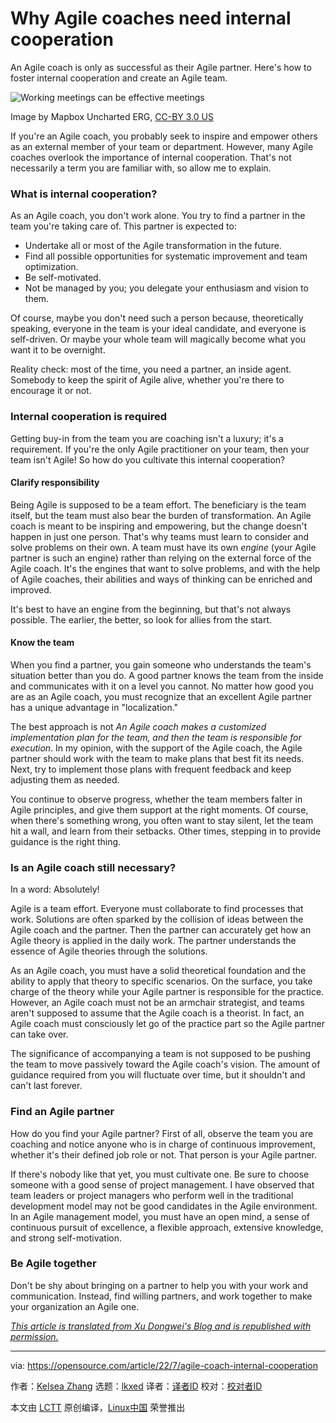 [#]: subject: "Why Agile coaches need internal cooperation"
[#]: via: "https://opensource.com/article/22/7/agile-coach-internal-cooperation"
[#]: author: "Kelsea Zhang https://opensource.com/users/kelsea-zhang"
[#]: collector: "lkxed"
[#]: translator: " "
[#]: reviewer: " "
[#]: publisher: " "
[#]: url: " "

Why Agile coaches need internal cooperation
======
An Agile coach is only as successful as their Agile partner. Here's how to foster internal cooperation and create an Agile team.

![Working meetings can be effective meetings][1]

Image by Mapbox Uncharted ERG, [CC-BY 3.0 US][2]

If you're an Agile coach, you probably seek to inspire and empower others as an external member of your team or department. However, many Agile coaches overlook the importance of internal cooperation. That's not necessarily a term you are familiar with, so allow me to explain.

### What is internal cooperation?

As an Agile coach, you don't work alone. You try to find a partner in the team you're taking care of. This partner is expected to:

* Undertake all or most of the Agile transformation in the future.
* Find all possible opportunities for systematic improvement and team optimization.
* Be self-motivated.
* Not be managed by you; you delegate your enthusiasm and vision to them.

Of course, maybe you don't need such a person because, theoretically speaking, everyone in the team is your ideal candidate, and everyone is self-driven. Or maybe your whole team will magically become what you want it to be overnight.

Reality check: most of the time, you need a partner, an inside agent. Somebody to keep the spirit of Agile alive, whether you're there to encourage it or not.

### Internal cooperation is required

Getting buy-in from the team you are coaching isn't a luxury; it's a requirement. If you're the only Agile practitioner on your team, then your team isn't Agile! So how do you cultivate this internal cooperation?

#### Clarify responsibility

Being Agile is supposed to be a team effort. The beneficiary is the team itself, but the team must also bear the burden of transformation. An Agile coach is meant to be inspiring and empowering, but the change doesn't happen in just one person. That's why teams must learn to consider and solve problems on their own. A team must have its own *engine* (your Agile partner is such an engine) rather than relying on the external force of the Agile coach. It's the engines that want to solve problems, and with the help of Agile coaches, their abilities and ways of thinking can be enriched and improved.

It's best to have an engine from the beginning, but that's not always possible. The earlier, the better, so look for allies from the start.

#### Know the team

When you find a partner, you gain someone who understands the team's situation better than you do. A good partner knows the team from the inside and communicates with it on a level you cannot. No matter how good you are as an Agile coach, you must recognize that an excellent Agile partner has a unique advantage in "localization."

The best approach is not *An Agile coach makes a customized implementation plan for the team, and then the team is responsible for execution*. In my opinion, with the support of the Agile coach, the Agile partner should work with the team to make plans that best fit its needs. Next, try to implement those plans with frequent feedback and keep adjusting them as needed.

You continue to observe progress, whether the team members falter in Agile principles, and give them support at the right moments. Of course, when there's something wrong, you often want to stay silent, let the team hit a wall, and learn from their setbacks. Other times, stepping in to provide guidance is the right thing.

### Is an Agile coach still necessary?

In a word: Absolutely!

Agile is a team effort. Everyone must collaborate to find processes that work. Solutions are often sparked by the collision of ideas between the Agile coach and the partner. Then the partner can accurately get how an Agile theory is applied in the daily work. The partner understands the essence of Agile theories through the solutions.

As an Agile coach, you must have a solid theoretical foundation and the ability to apply that theory to specific scenarios. On the surface, you take charge of the theory while your Agile partner is responsible for the practice. However, an Agile coach must not be an armchair strategist, and teams aren't supposed to assume that the Agile coach is a theorist. In fact, an Agile coach must consciously let go of the practice part so the Agile partner can take over.

The significance of accompanying a team is not supposed to be pushing the team to move passively toward the Agile coach's vision. The amount of guidance required from you will fluctuate over time, but it shouldn't and can't last forever.

### Find an Agile partner

How do you find your Agile partner? First of all, observe the team you are coaching and notice anyone who is in charge of continuous improvement, whether it's their defined job role or not. That person is your Agile partner.

If there's nobody like that yet, you must cultivate one. Be sure to choose someone with a good sense of project management. I have observed that team leaders or project managers who perform well in the traditional development model may not be good candidates in the Agile environment. In an Agile management model, you must have an open mind, a sense of continuous pursuit of excellence, a flexible approach, extensive knowledge, and strong self-motivation.

### Be Agile together

Don't be shy about bringing on a partner to help you with your work and communication. Instead, find willing partners, and work together to make your organization an Agile one.

*[This article is translated from Xu Dongwei's Blog and is republished with permission.][4]*

--------------------------------------------------------------------------------

via: https://opensource.com/article/22/7/agile-coach-internal-cooperation

作者：[Kelsea Zhang][a]
选题：[lkxed][b]
译者：[译者ID](https://github.com/译者ID)
校对：[校对者ID](https://github.com/校对者ID)

本文由 [LCTT](https://github.com/LCTT/TranslateProject) 原创编译，[Linux中国](https://linux.cn/) 荣誉推出

[a]: https://opensource.com/users/kelsea-zhang
[b]: https://github.com/lkxed
[1]: https://opensource.com/sites/default/files/lead-images/leader-team-laptops-conference-meeting.png
[2]: https://creativecommons.org/licenses/by/3.0/us/
[3]: https://enterprisersproject.com/article/2022/2/agile-adoption-6-steps-IT-leaders?intcmp=7013a000002qLH8AAM
[4]: https://mp.weixin.qq.com/s/OQUAY6JkpTEgnev_EgZdZA
